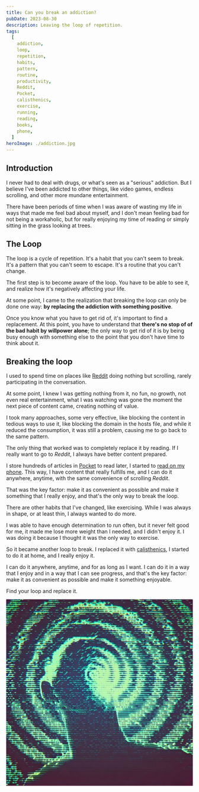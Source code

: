 ```yaml
---
title: Can you break an addiction?
pubDate: 2023-08-30
description: Leaving the loop of repetition.
tags:
  [
    addiction,
    loop,
    repetition,
    habits,
    pattern,
    routine,
    productivity,
    Reddit,
    Pocket,
    calisthenics,
    exercise,
    running,
    reading,
    books,
    phone,
  ]
heroImage: ./addiction.jpg
---
```


## Introduction

I never had to deal with drugs, or what's seen as a "serious" addiction. But I believe I've been addicted to other things, like video games, endless scrolling, and other more mundane entertainment.

There have been periods of time when I was aware of wasting my life in ways that made me feel bad about myself, and I don't mean feeling bad for not being a workaholic, but for really enjoying my time of reading or simply sitting in the grass looking at trees.

## The Loop

The loop is a cycle of repetition. It's a habit that you can't seem to break. It's a pattern that you can't seem to escape. It's a routine that you can't change.

The first step is to become aware of the loop. You have to be able to see it, and realize how it's negatively affecting your life.

At some point, I came to the realization that breaking the loop can only be done one way: **by replacing the addiction with something positive**.

Once you know what you have to get rid of, it's important to find a replacement. At this point, you have to understand that **there's no stop of of the bad habit by willpower alone**; the only way to get rid of it is by being busy enough with something else to the point that you don't have time to think about it.

## Breaking the loop

I used to spend time on places like [Reddit](https://www.reddit.com/) doing nothing but scrolling, rarely participating in the conversation.

At some point, I knew I was getting nothing from it, no fun, no growth, not even real entertainment, what I was watching was gone the moment the next piece of content came, creating nothing of value.

I took many approaches, some very effective, like blocking the content in tedious ways to use it, like blocking the domain in the hosts file, and while it reduced the consumption, it was still a problem, causing me to go back to the same pattern.

The only thing that worked was to completely replace it by reading. If I really want to go to _Reddit_, I always have better content prepared.

I store hundreds of articles in [Pocket](https://pocket.com/) to read later, I started to [read on my phone](http://localhost:3000/blog/reading-books-on-my-phone/). This way, I have content that really fulfills me, and I can do it anywhere, anytime, with the same convenience of scrolling _Reddit_.

That was the key factor: make it as convenient as possible and make it something that I really enjoy, and that's the only way to break the loop.

There are other habits that I've changed, like exercising. While I was always in shape, or at least thin, I always wanted to do more.

I was able to have enough determination to run often, but it never felt good for me, it made me lose more weight than I needed, and I didn't enjoy it. I was doing it because I thought it was the only way to exercise.

So it became another loop to break. I replaced it with [calisthenics](https://en.wikipedia.org/wiki/Calisthenics), I started to do it at home, and I really enjoy it.

I can do it anywhere, anytime, and for as long as I want. I can do it in a way that I enjoy and in a way that I can see progress, and that's the key factor: make it as convenient as possible and make it something enjoyable.

Find your loop and replace it.

![Abstract dithered image representing addiction](./addiction.jpg)
